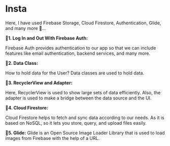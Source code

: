# Insta

Here, I have used Firebase Storage, Cloud Firestore, Authentication, Glide, and many more 🚀...

**🔸1. Log In and Out With Firebase Auth:**

Firebase Auth provides authentication to our app so that we can include features like email authentication, backend services, and many more.

**🔸2. Data Class:**

How to hold data for the User?
Data classes are used to hold data.

**🔸3. RecyclerView and Adapter:**

Here, RecyclerView is used to show large sets of data efficiently. Also, the adapter is used to make a bridge between the data source and the UI.

**🔸4. Cloud Firestore:**

Cloud Firestore helps to fetch and sync data according to our needs. As it is based on NoSQL, so it lets you store, query, and upload files easily.

**🔸5. Glide:**
Glide is an Open Source Image Loader Library that is used to load images from Firebase with the help of a URL.
